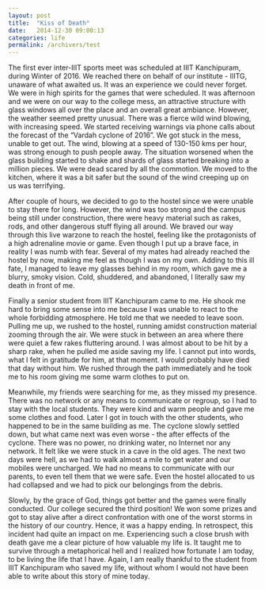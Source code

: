 ```yaml
---
layout: post
title:  "Kiss of Death"
date:   2014-12-30 09:00:13
categories: life
permalink: /archivers/test
---
```


The first ever inter-IIIT sports meet was scheduled at IIIT Kanchipuram, during Winter of 2016. We reached there on behalf of our institute - IIITG, unaware of what awaited us. It was an experience we could never forget. We were in high spirits for the games that were scheduled. It was afternoon and we were on our way to the college mess, an attractive structure with glass windows all over the place and an overall great ambiance. However, the weather seemed pretty unusual. There was a fierce wild wind blowing, with increasing speed. We started receiving warnings via phone calls about the forecast of the “Vardah cyclone of 2016”. We got stuck in the mess, unable to get out. The wind, blowing at a speed of 130-150 kms per hour, was strong enough to push people away. The situation worsened when the glass building started to shake and shards of glass started breaking into a million pieces. We were dead scared by all the commotion. We moved to the kitchen, where it was a bit safer but the sound of the wind creeping up on us was terrifying. 

After couple of hours, we decided to go to the hostel since we were unable to stay there for long. However, the wind was too strong and the campus being still under construction, there were heavy material such as rakes, rods, and other dangerous stuff flying all around. We braved our way through this live warzone to reach the hostel, feeling like the protagonists of a high adrenaline movie or game. Even though I put up a brave face, in reality I was numb with fear. Several of my mates had already reached the hostel by now, making me feel as though I was on my own. Adding to this ill fate, I managed to leave my glasses behind in my room, which gave me a blurry, smoky vision. Cold, shuddered, and abandoned, I literally saw my death in front of me.

Finally a senior student from IIIT Kanchipuram came to me. He shook me hard to bring some sense into me because I was unable to react to the whole forbidding atmosphere. He told me that we needed to leave soon. Pulling me up, we rushed to the hostel, running amidst construction material zooming through the air. We were stuck in between an area where there were quiet a few rakes fluttering around. I was almost about to be hit by a sharp rake, when he pulled me aside saving my life. I cannot put into words, what I felt in gratitude for him, at that moment. I would probably have died that day without him. We rushed through the path immediately and he took me to his room giving me some warm clothes to put on.

Meanwhile, my friends were searching for me, as they missed my presence. There was no network or any means to communicate or regroup, so I had to stay with the local students. They were kind and warm people and gave me some clothes and food. Later I got in touch with the other students, who happened to be in the same building as me. The cyclone slowly settled down, but what came next was even worse - the after effects of the cyclone. There was no power, no drinking water, no Internet nor any network. It felt like we were stuck in a cave in the old ages. The next two days were hell, as we had to walk almost a mile to get water and our mobiles were uncharged. We had no means to communicate with our parents, to even tell them that we were safe. Even the hostel allocated to us had collapsed and we had to pick our belongings from the debris. 

Slowly, by the grace of God, things got better and the games were finally conducted. Our college secured the third position! We won some prizes and got to stay alive after a direct confrontation with one of the worst storms in the history of our country. Hence, it was a happy ending. In retrospect, this incident had quite an impact on me. Experiencing such a close brush with death gave me a clear picture of how valuable my life is. It taught me to survive through a metaphorical hell and I realized how fortunate I am today, to be living the life that I have. Again, I am really thankful to the student from IIIT Kanchipuram who saved my life, without whom I would not have been able to write about this story of mine today.


